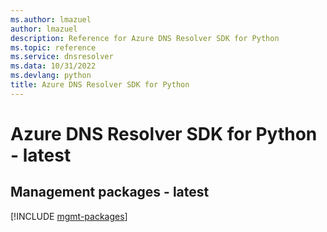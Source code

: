 ```yaml
---
ms.author: lmazuel
author: lmazuel
description: Reference for Azure DNS Resolver SDK for Python
ms.topic: reference
ms.service: dnsresolver
ms.data: 10/31/2022
ms.devlang: python
title: Azure DNS Resolver SDK for Python
---
```

# Azure DNS Resolver SDK for Python - latest

## Management packages - latest
[!INCLUDE [mgmt-packages](dns-resolver-mgmt-index.md)]